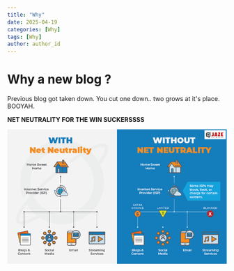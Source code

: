 ```yaml
---
title: "Why"
date: 2025-04-19
categories: [Why]
tags: [Why]
author: author_id
---
```


# Why a new blog ?

Previous blog got taken down. You cut one down.. two grows at it's place. BOOYAH.

**NET NEUTRALITY FOR THE WIN SUCKERSSSS** 

![Image](/assets/Net-Neutrality-Infographic-Jaze-Networks.png) 

